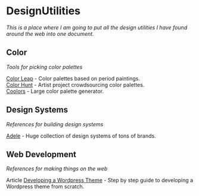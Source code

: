 # DesignUtilities
*This is a place where I am going to put all the design utilities I have found around the web into one document.* 

## Color 
*Tools for picking color palettes*<br>

[Color Leap](https://colorleap.app/home) - Color palettes based on period paintings.<br>
[Color Hunt](https://colorhunt.co/) - Artist project crowdsourcing color palettes.<br>
[Coolors](https://coolors.co/) - Large color palette generator.

## Design Systems
*References for building design systems*<br>

[Adele](https://adele.uxpin.com/) - Huge collection of design systems of tons of brands.

## Web Development
*References for making things on the web*<br>

Article [Developing a Wordpress Theme](https://www.taniarascia.com/developing-a-wordpress-theme-from-scratch/) - Step by step guide to developing a Wordpress theme from scratch.
